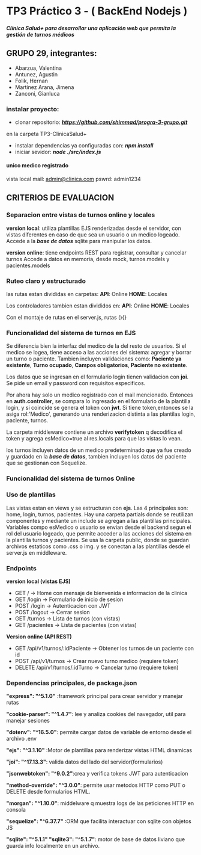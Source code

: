 # TP3 Práctico 3 - ( BackEnd Nodejs ) 
##### Clínica Salud+ para desarrollar una aplicación web que permita la gestión de turnos médicos 

## GRUPO 29, integrantes:

- Abarzua, Valentina
- Antunez, Agustin
- Folik, Hernan
- Martinez Arana, Jimena
- Zanconi, Gianluca

### instalar proyecto:

- clonar repositorio: ***https://github.com/shimmad/progra-3-grupo.git***

 en la carpeta TP3-ClinicaSalud+
- instalar dependencias ya configuradas con: ***npm install***
- iniciar sevidor: ***node ./src/index.js***


#### unico medico registrado
vista local
mail: admin@clinica.com
pswrd: admin1234

## **CRITERIOS DE EVALUACION**

### Separacion entre vistas de turnos online y locales

**version local**: utiliza plantillas EJS renderizadas desde el servidor,
 con vistas diferentes en caso de que sea un usuario o un medico logeado.
 Accede a la ***base de datos*** sqlite para manipular los datos.

**version online**: tiene endpoints REST para registrar, consultar y cancelar turnos
Accede a datos en memoria, desde mock, turnos.models y pacientes.models


### Ruteo claro y estructurado

las rutas estan divididas en carpetas:
**API**: Online
**HOME**: Locales

Los controladores tambien estan divididos en: 
**API**: Online
**HOME**: Locales

Con el montaje de rutas en el server.js, rutas (){}

### Funcionalidad del sistema de turnos en EJS

Se diferencia bien la interfaz del medico de la del resto de usuarios.
Si el medico se logea, tiene acceso a las acciones del sistema: agregar y borrar un turno o paciente. Tambien incluyen validaciones como: **Paciente ya existente**, **Turno ocupado**, **Campos obligatorios**, **Paciente no existente**.

Los datos que se ingresan en el formulario login tienen validacion con **joi**.
Se pide un email y password con requisitos especificos.

Por ahora hay solo un medico registrado con el mail mencionado. Entonces en **auth.controller**, se compara lo ingresado en el formulario de la plantilla login, y si coincide se genera el token con **jwt**. Si tiene token,entonces se la asiga rol:'Medico', generando una renderizacion distinta a las plantilas login, paciente, turnos.

La carpeta middleware contiene un archivo **verifytoken** q decodifica el token
y agrega esMedico=true al res.locals para que las vistas lo vean.

los turnos incluyen datos de un medico predeterminado que ya fue creado y guardado en la ***base de datos***, tambien incluyen los datos del paciente que se gestionan con Sequelize.


### Funcionalidad del sistema de turnos Online



### Uso de plantillas

Las vistas estan en views y se estructuran con **ejs**. Las 4 principales son: home, login, turnos, pacientes.
Hay una carpeta partials donde se reutilizan componentes y mediante un include se agregan a las plantillas principales. 
Variables compo esMedico o usuario se envian desde el backend segun el rol del usuario logeado, que permite acceder a las acciones del sistema en la plantilla turnos y pacientes.
Se usa la carpeta public, donde se guardan archivos estaticos como .css o img. y se conectan a las plantillas desde el server.js en middleware.

### Endpoints

**version local (vistas EJS)**

- GET	/ -> Home con mensaje de bienvenida e informacion de la clinica
- GET	/login -> Formulario de inicio de sesion
- POST /login -> Autenticacion con JWT
- POST /logout -> Cerrar sesion
- GET	/turnos -> Lista de turnos (con vistas)
- GET	/pacientes -> Lista de pacientes (con vistas)

**Version online (API REST)**

- GET /api/v1/turnos/:idPaciente -> Obtener los turnos de un paciente con id
- POST /api/v1/turnos -> Crear nuevo turno medico (requiere token)
- DELETE /api/v1/turnos/:idTurno -> Cancelar turno (requiere token)

### Dependencias principales, de package.json

**"express": "^5.1.0"** :framework principal para crear servidor y manejar rutas

**"cookie-parser": "^1.4.7"**: lee y analiza cookies del navegador, util para manejar sesiones

**"dotenv": "^16.5.0"**: permite cargar datos de variable de entorno desde el archivo .env

**"ejs": "^3.1.10"** :Motor de plantillas para renderizar vistas HTML dinamicas

**"joi": "^17.13.3"**: valida datos del lado del servidor(formularios)

**"jsonwebtoken": "^9.0.2"**:crea y verifica tokens JWT para autenticacion

**"method-override": "^3.0.0"**: permite usar metodos HTTP como PUT o DELETE desde formularios HTML.

**"morgan": "^1.10.0"**: middelware q muestra logs de las peticiones HTTP en consola

**"sequelize": "^6.37.7"** :ORM que facilita interactuar con sqlite con objetos JS

**"sqlite": "^5.1.1" "sqlite3": "^5.1.7"**: motor de base de datos liviano que guarda info localmente en un archivo.








